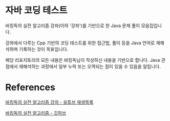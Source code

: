 # 자바 코딩 테스트
바킹독의 실전 알고리즘 강좌(이하 '강좌')를 기반으로 한 Java 문제 풀이 모음집입니다.

강좌에서 다루는 Cpp 기반의 코딩 테스트를 위한 접근법, 풀이 등을 Java 언어로 재해석하며 기록하는 것이 목표입니다.

해당 리포지토리의 모든 내용은 바킹독님이 작성하신 내용을 기반으로 합니다. Java 관점에서 재해석하는 과정에서 일부 누락 또는 오역되는 점이 있을 수 있음을 알립니다.

# References
[바킹독의 실전 알고리즘 강의 - 유튜브 재생목록](https://youtube.com/playlist?list=PLtqbFd2VIQv4O6D6l9HcD732hdrnYb6CY&si=cEhbKP32Hsfbt12-)

[바킹독의 실전 알고리즘 - 깃허브](https://github.com/encrypted-def/basic-algo-lecture)
